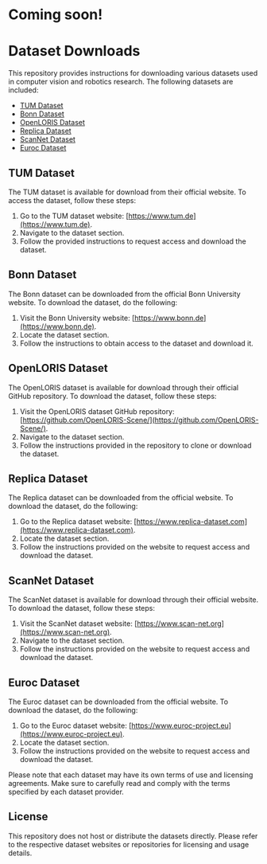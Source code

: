 # Coming soon!
# Dataset Downloads

This repository provides instructions for downloading various datasets used in computer vision and robotics research. The following datasets are included:

- [TUM Dataset](#tum-dataset)
- [Bonn Dataset](#bonn-dataset)
- [OpenLORIS Dataset](#openloris-dataset)
- [Replica Dataset](#replica-dataset)
- [ScanNet Dataset](#scannet-dataset)
- [Euroc Dataset](#euroc-dataset)

## TUM Dataset

The TUM dataset is available for download from their official website. To access the dataset, follow these steps:

1. Go to the TUM dataset website: [https://www.tum.de](https://www.tum.de).
2. Navigate to the dataset section.
3. Follow the provided instructions to request access and download the dataset.

## Bonn Dataset

The Bonn dataset can be downloaded from the official Bonn University website. To download the dataset, do the following:

1. Visit the Bonn University website: [https://www.bonn.de](https://www.bonn.de).
2. Locate the dataset section.
3. Follow the instructions to obtain access to the dataset and download it.

## OpenLORIS Dataset

The OpenLORIS dataset is available for download through their official GitHub repository. To download the dataset, follow these steps:

1. Visit the OpenLORIS dataset GitHub repository: [https://github.com/OpenLORIS-Scene/](https://github.com/OpenLORIS-Scene/).
2. Navigate to the dataset section.
3. Follow the instructions provided in the repository to clone or download the dataset.

## Replica Dataset

The Replica dataset can be downloaded from the official website. To download the dataset, do the following:

1. Go to the Replica dataset website: [https://www.replica-dataset.com](https://www.replica-dataset.com).
2. Locate the dataset section.
3. Follow the instructions provided on the website to request access and download the dataset.

## ScanNet Dataset

The ScanNet dataset is available for download through their official website. To download the dataset, follow these steps:

1. Visit the ScanNet dataset website: [https://www.scan-net.org](https://www.scan-net.org).
2. Navigate to the dataset section.
3. Follow the instructions provided on the website to request access and download the dataset.

## Euroc Dataset

The Euroc dataset can be downloaded from the official website. To download the dataset, do the following:

1. Go to the Euroc dataset website: [https://www.euroc-project.eu](https://www.euroc-project.eu).
2. Locate the dataset section.
3. Follow the instructions provided on the website to request access and download the dataset.

Please note that each dataset may have its own terms of use and licensing agreements. Make sure to carefully read and comply with the terms specified by each dataset provider.

## License

This repository does not host or distribute the datasets directly. Please refer to the respective dataset websites or repositories for licensing and usage details.

